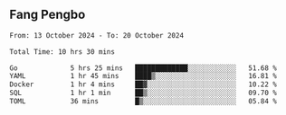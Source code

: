 ## Fang Pengbo

<!--START_SECTION:waka-->

```txt
From: 13 October 2024 - To: 20 October 2024

Total Time: 10 hrs 30 mins

Go             5 hrs 25 mins   █████████████░░░░░░░░░░░░   51.68 %
YAML           1 hr 45 mins    ████▒░░░░░░░░░░░░░░░░░░░░   16.81 %
Docker         1 hr 4 mins     ██▓░░░░░░░░░░░░░░░░░░░░░░   10.22 %
SQL            1 hr 1 min      ██▒░░░░░░░░░░░░░░░░░░░░░░   09.70 %
TOML           36 mins         █▒░░░░░░░░░░░░░░░░░░░░░░░   05.84 %
```

<!--END_SECTION:waka-->